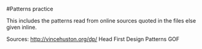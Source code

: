#Patterns practice 

This includes the patterns read from online sources quoted in the files else given inline. 

Sources:
	http://vincehuston.org/dp/
	Head First Design Patterns 
	GOF

